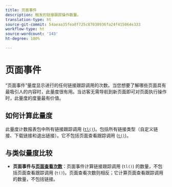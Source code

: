 ```yaml
---
title: 页面事件
description: 触发的链接跟踪操作数量。
translation-type: ht
source-git-commit: 54aeaa35fea8f725c87030936fa24f415064e333
workflow-type: ht
source-wordcount: '143'
ht-degree: 100%

---
```



# 页面事件

“页面事件”量度显示进行的任何链接跟踪调用的次数。当您想要了解哪些页面具有最吸引人的内容时，此量度很有用。当访客无需导航到新页面即可对页面执行操作时，此量度的度量最有价值。

## 如何计算此量度

此量度计数报表包中所有链接跟踪调用 ([`tl()`](/help/implement/vars/functions/tl-method.md))。包括所有链接类型（自定义链接、下载链接和退出链接）。它不包括页面查看跟踪调用 ([`t()`](/help/implement/vars/functions/t-method.md))。

## 与类似量度比较

* **页面事件与[页面查看次数](page-views.md)**：页面事件计算链接跟踪调用 (`tl()`) 的数量，不包括页面查看跟踪调用 (`t()`)。页面查看次数则相反；它计算页面查看跟踪调用的数量，不包括链接。
